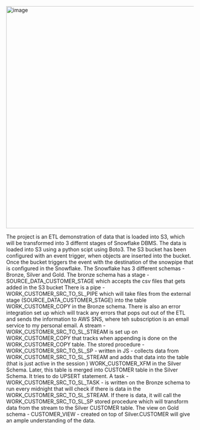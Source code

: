 <img width="596" alt="image" src="https://github.com/diyaliza/ETL-Snowflake-AWS/assets/120042912/8beb0dc8-3e8e-4497-91f1-c3dfaba98cc0">

The project is an ETL demonstration of data that is loaded into S3, which will be transformed into 3 differnt stages of Snowflake DBMS. 
The data is loaded into S3 using a python scipt using Boto3. 
The S3 bucket has been configured with an event trigger, when objects are inserted into the bucket. Once the bucket triggers the event with the destination of the snowpipe that is configured in the Snowflake.
The Snowflake has 3 different schemas - Bronze, Silver and Gold. The bronze schema has a stage - SOURCE_DATA_CUSTOMER_STAGE which accepts the csv files that gets added in the S3 bucket 
There is a pipe - WORK_CUSTOMER_SRC_TO_SL_PIPE which will take files from the external stage (SOURCE_DATA_CUSTOMER_STAGE) into the table WORK_CUSTOMER_COPY in the Bronze schema. 
There is also an error integration set up which will track any errors that pops out out of the ETL and sends the information to AWS SNS, where teh subscription is an email service to my personal email. 
A stream - WORK_CUSTOMER_SRC_TO_SL_STREAM is set up on WORK_CUSTOMER_COPY that tracks when appending is done on the WORK_CUSTOMER_COPY table. 
The stored procedure - WORK_CUSTOMER_SRC_TO_SL_SP - written in JS - collects data from WORK_CUSTOMER_SRC_TO_SL_STREAM and adds that data into the table (that is just active in the session ) WORK_CUSTOMER_XFM in the Silver Schema. Later, this table is merged into CUSTOMER table in the Silver Schema. It tries to do UPSERT statement. 
A task - WORK_CUSTOMER_SRC_TO_SL_TASK - is written on the Bronze schema to run every midnight that will check if there is data in the WORK_CUSTOMER_SRC_TO_SL_STREAM. If there is data, it will call the WORK_CUSTOMER_SRC_TO_SL_SP stored procedure which will transform data from the stream to the Silver CUSTOMER table.
The view on Gold schema - CUSTOMER_VIEW - created on top of Silver.CUSTOMER will give an ample understanding of the data.
